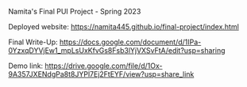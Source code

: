 Namita's Final PUI Project - Spring 2023

Deployed website: https://namita445.github.io/final-project/index.html 

Final Write-Up: 
https://docs.google.com/document/d/1IPa-0YzxqDYVjEw1_mpLsUxKfvGs8Fsb3lYjVXSvFtA/edit?usp=sharing

Demo link: 
https://drive.google.com/file/d/1Ox-9A357JXENdgPa8t8JYPl7Ej2FtEYF/view?usp=share_link

